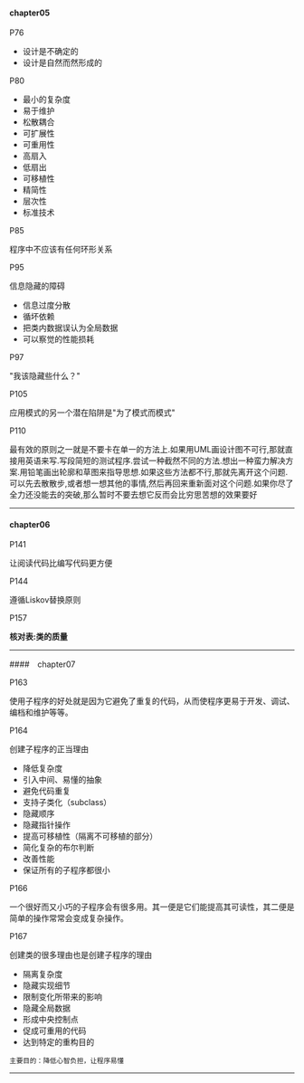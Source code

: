 #### chapter05

P76

- 设计是不确定的
- 设计是自然而然形成的

P80

- 最小的复杂度 
- 易于维护
- 松散耦合
- 可扩展性
- 可重用性
- 高扇入
- 低扇出
- 可移植性
- 精简性
- 层次性
- 标准技术

P85

程序中不应该有任何环形关系

P95

信息隐藏的障碍
- 信息过度分散
- 循坏依赖
- 把类内数据误认为全局数据
- 可以察觉的性能损耗

P97

"我该隐藏些什么？"

P105

应用模式的另一个潜在陷阱是"为了模式而模式"

P110

最有效的原则之一就是不要卡在单一的方法上.如果用UML画设计图不可行,那就直接用英语来写.写段简短的测试程序.尝试一种截然不同的方法.想出一种蛮力解决方案.用铅笔画出轮廓和草图来指导思想.如果这些方法都不行,那就先离开这个问题.可以先去散散步,或者想一想其他的事情,然后再回来重新面对这个问题.如果你尽了全力还没能去的突破,那么暂时不要去想它反而会比穷思苦想的效果要好

---

#### chapter06

P141

让阅读代码比编写代码更方便

P144

遵循Liskov替换原则

P157

**核对表:类的质量**

---

####　chapter07

P163

使用子程序的好处就是因为它避免了重复的代码，从而使程序更易于开发、调试、编档和维护等等。

P164

创建子程序的正当理由

- 降低复杂度
- 引入中间、易懂的抽象
- 避免代码重复
- 支持子类化（subclass）
- 隐藏顺序
- 隐藏指针操作
- 提高可移植性（隔离不可移植的部分）
- 简化复杂的布尔判断
- 改善性能
- 保证所有的子程序都很小

P166

一个很好而又小巧的子程序会有很多用。其一便是它们能提高其可读性，其二便是简单的操作常常会变成复杂操作。

P167

创建类的很多理由也是创建子程序的理由

- 隔离复杂度
- 隐藏实现细节
- 限制变化所带来的影响
- 隐藏全局数据
- 形成中央控制点
- 促成可重用的代码
- 达到特定的重构目的


`主要目的：降低心智负担，让程序易懂`

---

